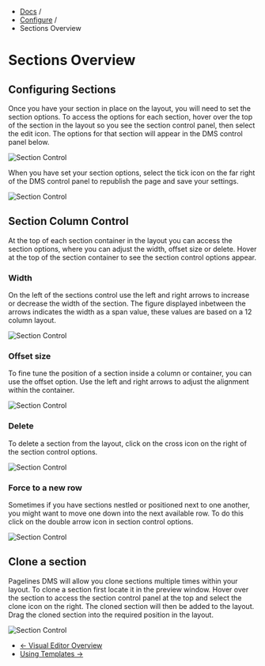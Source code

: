 <div class="row-fluid">
	<div class="span12">
		<ul class="breadcrumb">
  			<li><a href="http://docs.pagelines.com/">Docs</a> <span class="divider">/</span></li>
  			<li><a href="http://docs.pagelines.com/configure">Configure</a> <span class="divider">/</span></li>
  			<li class="active">Sections Overview</li>
		</ul>
	</div>
</div>

# Sections Overview #

## Configuring Sections ##

Once you have your section in place on the layout, you will need to set the section options. To access the options for each section, hover over the top of the section in the layout so you see the section control panel, then select the edit icon. The options for that section will appear in the DMS control panel below.

![Section Control](https://raw.github.com/pagelines/Docs/master/gh-pages-template/public/img/section-control.png "Section Control")

When you have set your section options, select the tick icon on the far right of the DMS control panel to republish the page and save your settings.

![Section Control](https://raw.github.com/pagelines/Docs/master/gh-pages-template/public/img/section-options.png "Section Options")

## Section Column Control ##

At the top of each section container in the layout you can access the section options, where you can adjust the width, offset size or delete. Hover at the top of the section container to see the section control options appear.

### Width ###

On the left of the sections control use the left and right arrows to increase or decrease the width of the section. The figure displayed inbetween the arrows indicates the width as a span value, these values are based on a 12 column layout.

![Section Control](https://raw.github.com/pagelines/Docs/master/gh-pages-template/public/img/section-column-width.png "Section Control Width")

### Offset size ###

To fine tune the position of a section inside a column or container, you can use the offset option. Use the left and right arrows to adjust the alignment within the container.

![Section Control](https://raw.github.com/pagelines/Docs/master/gh-pages-template/public/img/section-column-offset.png "Section Control Offset")

### Delete ###

To delete a section from the layout, click on the cross icon on the right of the section control options.

![Section Control](https://raw.github.com/pagelines/Docs/master/gh-pages-template/public/img/section-column-delete.png "Section Control Delete")

### Force to a new row ###

Sometimes if you have sections nestled or positioned next to one another, you might want to move one down into the next available row. To do this click on the double arrow icon in section control options. 

![Section Control](https://raw.github.com/pagelines/Docs/master/gh-pages-template/public/img/section-column-new-row.png "Section Control Row")


## Clone a section ##

Pagelines DMS will allow you clone sections multiple times within your layout. To clone a section first locate it in the preview window. Hover over the section to access the section control panel at the top and select the clone icon on the right. The cloned section will then be added to the layout. Drag the cloned section into the required position in the layout.

![Section Control](https://raw.github.com/pagelines/Docs/master/gh-pages-template/public/img/section-clone.png "Section Clone")

<div class="row-fluid">
	<div class="span12">
		<ul class="pager">
			<li class="pull-left"><a href="http://docs.pagelines.com/configure/visual-editor-overview">&larr; Visual Editor Overview</a></li>
  			<li class="pull-right"><a href="http://docs.pagelines.com/configure/using-templates">Using Templates &rarr;</i></a></li>
		</ul>
	</div>
</div>